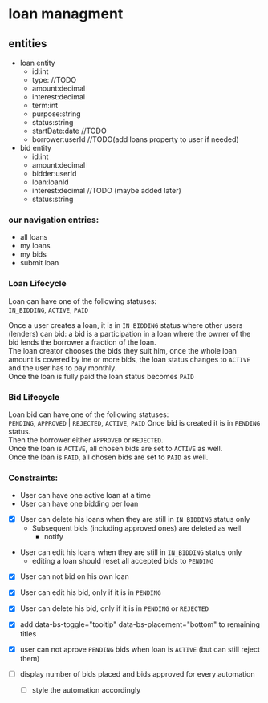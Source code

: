 # loan managment
## entities
* loan entity
    * id:int
    * type: //TODO
    * amount:decimal
    * interest:decimal
    * term:int
    * purpose:string
    * status:string 
    * startDate:date //TODO
    * borrower:userId //TODO(add loans property to user if needed)
* bid entity
    * id:int
    * amount:decimal
    * bidder:userId
    * loan:loanId
    * interest:decimal //TODO (maybe added later)
    * status:string
### our navigation entries:
* all loans
* my loans
* my bids
* submit loan

### Loan Lifecycle
Loan can have one of the following statuses:  
`IN_BIDDING`, `ACTIVE`, `PAID`

Once a user creates a loan, it is in `IN_BIDDING` status where other users (lenders)
can bid: a bid is a participation in a loan where the owner of the bid lends the borrower
a fraction of the loan.  
The loan creator chooses the bids they suit him, once the whole loan amount is covered by ine or more
bids, the loan status changes to `ACTIVE` and the user has to pay monthly.  
Once the loan is fully paid the loan status becomes `PAID`
### Bid Lifecycle
Loan bid can have one of the following statuses:  
`PENDING`, `APPROVED` | `REJECTED`, `ACTIVE`, `PAID`
Once bid is created it is in `PENDING` status.  
Then the borrower either `APPROVED` or `REJECTED`.  
Once the loan is `ACTIVE`, all chosen bids are set to `ACTIVE` as well.  
Once the loan is `PAID`, all chosen bids are set to `PAID` as well.

### Constraints:
- User can have one active loan at a time
- User can have one bidding per loan
- [x] User can delete his loans when they are still in `IN_BIDDING` status only
  - Subsequent bids (including approved ones) are deleted as well
    - notify
- User can edit his loans when they are still in `IN_BIDDING` status only
  - editing a loan should reset all accepted bids to `PENDING`
- [x] User can not bid on his own loan
- [x] User can  edit his bid, only if it is in `PENDING`
- [x] User can  delete his bid, only if it is in `PENDING` or `REJECTED`
- [x] add data-bs-toggle="tooltip" data-bs-placement="bottom" to remaining titles
- [x] user can not aprove `PENDING` bids when loan is `ACTIVE` (but can still reject them)

- [ ] display number of bids placed and bids approved for every automation
  - [ ] style the automation accordingly